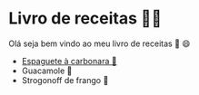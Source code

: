 # Livro de receitas :man_cook:

Olá seja bem vindo ao meu livro de receitas :wave: :smile:

- [Espaguete à carbonara 🍝](https://github.com/matheusmslima/livro-receitas/blob/master/receitas/carbonara.md)
- Guacamole 🥑
- Strogonoff de frango :chicken:
